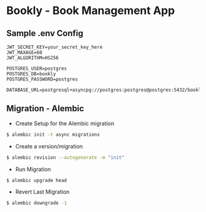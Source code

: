 # Bookly - Book Management App


## Sample .env Config
```env
JWT_SECRET_KEY=your_secret_key_here
JWT_MAXAGE=60
JWT_ALGORITHM=HS256

POSTGRES_USER=postgres
POSTGRES_DB=bookly
POSTGRES_PASSWORD=postgres

DATABASE_URL=postgresql+asyncpg://postgres:postgres@postgres:5432/bookly
```


## Migration - Alembic
- Create Setup for the Alembic migration
```bash
$ alembic init -t async migrations
```
- Create a version/migration
```bash
$ alembic revision --autogenerate -m "init"
```
- Run Migration
```bash
$ alembic upgrade head 
```
- Revert Last Migration 
```bash
$ alembic downgrade -1 
```